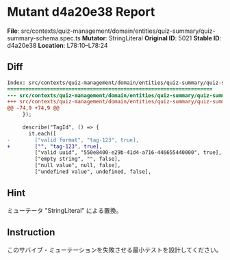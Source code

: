 # Mutant d4a20e38 Report

**File**: src/contexts/quiz-management/domain/entities/quiz-summary/quiz-summary-schema.spec.ts
**Mutator**: StringLiteral
**Original ID**: 5021
**Stable ID**: d4a20e38
**Location**: L78:10–L78:24

## Diff

```diff
Index: src/contexts/quiz-management/domain/entities/quiz-summary/quiz-summary-schema.spec.ts
===================================================================
--- src/contexts/quiz-management/domain/entities/quiz-summary/quiz-summary-schema.spec.ts	original
+++ src/contexts/quiz-management/domain/entities/quiz-summary/quiz-summary-schema.spec.ts	mutated #5021
@@ -74,9 +74,9 @@
     });
 
     describe("TagId", () => {
       it.each([
-        ["valid format", "tag-123", true],
+        ["", "tag-123", true],
         ["valid uuid", "550e8400-e29b-41d4-a716-446655440000", true],
         ["empty string", "", false],
         ["null value", null, false],
         ["undefined value", undefined, false],
```

## Hint

ミューテータ "StringLiteral" による置換。

## Instruction

このサバイブ・ミューテーションを失敗させる最小テストを設計してください。
